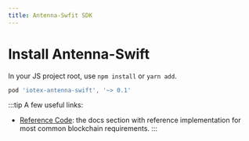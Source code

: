 ```yaml
---
title: Antenna-Swfit SDK
---
```


# Install Antenna-Swift

In your JS project root, use `npm install` or `yarn add`.

```js
pod 'iotex-antenna-swift', '~> 0.1'
```

:::tip A few useful links:

- [Reference Code](/developer/sdk/account-create#swift): the docs section with reference implementation for most common blockchain requirements.
  :::
